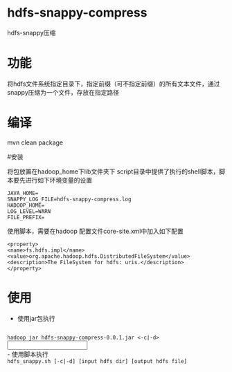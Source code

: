 # hdfs-snappy-compress
hdfs-snappy压缩


# 功能
将hdfs文件系统指定目录下，指定前缀（可不指定前缀）的所有文本文件，通过snappy压缩为一个文件，存放在指定路径



# 编译
mvn clean package


#安装

将包放置在hadoop_home下lib文件夹下
script目录中提供了执行的shell脚本，脚本要先进行如下环境变量的设置
<!--lang:shell-->

    JAVA_HOME=
    SNAPPY_LOG_FILE=hdfs-snappy-compress.log
    HADOOP_HOME=
    LOG_LEVEL=WARN
    FILE_PREFIX=
使用脚本，需要在hadoop 配置文件core-site.xml中加入如下配置

<!--lang:XML-->
    <property>
    <name>fs.hdfs.impl</name>
    <value>org.apache.hadoop.hdfs.DistributedFileSystem</value>
    <description>The FileSystem for hdfs: uris.</description>
    </property>


# 使用

- 使用jar包执行
<code>
hadoop jar hdfs-snappy-compress-0.0.1.jar <-c|-d> <input hdfs path> <output hdfs file>
</code>
- 使用脚本执行
<code>
hdfs_snappy.sh [-c|-d] [input hdfs dir] [output hdfs file]
</code>

